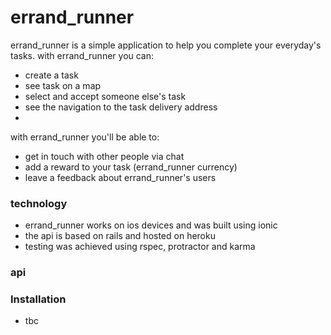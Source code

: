 # errand_runner

errand_runner is a simple application to help you complete your everyday's tasks.
with errand_runner you can:
  - create a task
  - see task on a map
  - select and accept someone else's task
  - see the navigation to the task delivery address
  - 
 with errand_runner you'll be able to:
  - get in touch with other people via chat
  - add a reward to your task (errand_runner currency)
  - leave a feedback about errand_runner's users

### technology

* errand_runner works on ios devices and was built using ionic
* the api is based on rails and hosted on heroku
* testing was achieved using rspec, protractor and karma

### api

### Installation

* tbc
